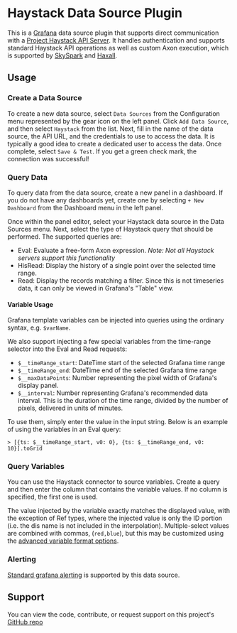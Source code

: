 # Haystack Data Source Plugin

This is a [Grafana](https://grafana.com/grafana/) data source plugin that supports direct communication with a
[Project Haystack API Server](https://project-haystack.org/doc/docHaystack/HttpApi). It handles authentication
and supports standard Haystack API operations as well as custom Axon execution, which is supported by
[SkySpark](https://skyfoundry.com/product) and [Haxall](https://haxall.io/).

## Usage

### Create a Data Source

To create a new data source, select `Data Sources` from the Configuration menu represented by the gear icon on the left
panel. Click `Add Data Source`, and then select `Haystack` from the list. Next, fill in the name of the data source,
the API URL, and the credentials to use to access the data. It is typically a good idea to create a dedicated user
to access the data. Once complete, select `Save & Test`. If you get a green check mark, the connection was successful!

### Query Data

To query data from the data source, create a new panel in a dashboard. If you do not have any dashboards yet, create
one by selecting `+ New Dashboard` from the Dashboard menu in the left panel.

Once within the panel editor, select your Haystack data source in the Data Sources menu. Next, select the type of
Haystack query that should be performed. The supported queries are:

- Eval: Evaluate a free-form Axon expression. _Note: Not all Haystack servers support this functionality_
- HisRead: Display the history of a single point over the selected time range.
- Read: Display the records matching a filter. Since this is not timeseries data, it can only be viewed in Grafana's
  "Table" view.

#### Variable Usage

Grafana template variables can be injected into queries using the ordinary syntax, e.g. `$varName`.

We also support injecting a few special variables from the time-range selector into the Eval and Read requests:

- `$__timeRange_start`: DateTime start of the selected Grafana time range
- `$__timeRange_end`: DateTime end of the selected Grafana time range
- `$__maxDataPoints`: Number representing the pixel width of Grafana's display panel.
- `$__interval`: Number representing Grafana's recommended data interval. This is the duration of the time range,
  divided by the number of pixels, delivered in units of minutes.

To use them, simply enter the value in the input string. Below is an example of using the variables in an Eval query:

```
> [{ts: $__timeRange_start, v0: 0}, {ts: $__timeRange_end, v0: 10}].toGrid
```

### Query Variables

You can use the Haystack connector to source variables. Create a query and then enter the column that contains the
variable values. If no column is specified, the first one is used.

The value injected by the variable exactly matches the displayed value, with the exception of Ref types, where the
injected value is only the ID portion (i.e. the dis name is not included in the interpolation). Multiple-select values
are combined with commas, (`red,blue`), but this may be customized using the
[advanced variable format options](https://grafana.com/docs/grafana/latest/dashboards/variables/variable-syntax/#advanced-variable-format-options).

### Alerting

[Standard grafana alerting](https://grafana.com/docs/grafana/latest/alerting/) is supported by this data source.

## Support

You can view the code, contribute, or request support on this project's
[GitHub repo](https://github.com/NeedleInAJayStack/needleinajaystack-haystack-datasource)
